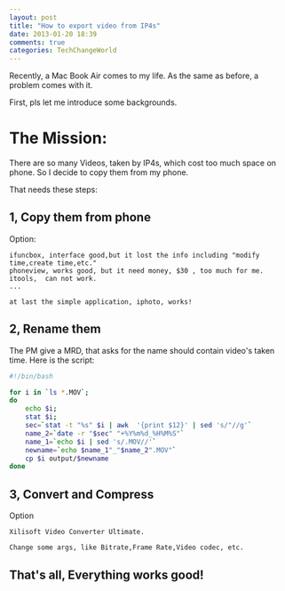 ```yaml
---
layout: post
title: "How to export video from IP4s"
date: 2013-01-20 18:39
comments: true
categories: TechChangeWorld 
---
```



Recently, a Mac Book Air comes to my life.
As the same as before, a problem comes with it.

First, pls let me introduce some backgrounds.

The Mission:
========

There are so many Videos, taken by IP4s, which cost too much space on phone.
So I decide to copy them from my phone.

That needs these steps:

1, Copy them from phone
---------

Option:

    ifuncbox, interface good,but it lost the info including "modify time,create time,etc."
    phoneview, works good, but it need money, $30 , too much for me. 
    itools,  can not work.
    ...

    at last the simple application, iphoto, works!

2, Rename them
----------

The PM give a MRD, that asks for the name should contain video's taken time.
Here is the script:


``` sh
#!/bin/bash

for i in `ls *.MOV`;
do
    echo $i;
    stat $i;
    sec=`stat -t "%s" $i | awk  '{print $12}' | sed 's/"//g'`
    name_2=`date -r "$sec" "+%Y%m%d_%H%M%S"`
    name_1=`echo $i | sed 's/.MOV//'`
    newname=`echo $name_1"_"$name_2".MOV"`
    cp $i output/$newname
done
```

3, Convert and Compress
-----------------

Option

    Xilisoft Video Converter Ultimate.

    Change some args, like Bitrate,Frame Rate,Video codec, etc.

    

That's all, Everything works good!
-----------------
    






